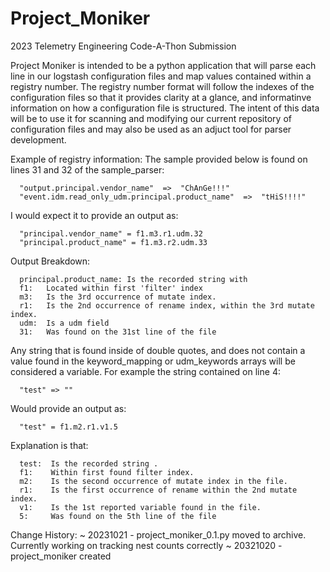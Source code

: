 # Project_Moniker
2023 Telemetry Engineering Code-A-Thon Submission

Project Moniker is intended to be a python application that will parse each line in our logstash configuration files and map values contained within a registry number. The registry number format will follow the indexes of the configuration files so that it provides clarity at a glance, and informatinve information on how a configuration file is structured. The intent of this data will be to use it for scanning and modifying our current repository of configuration files and may also be used as an adjuct tool for parser development.

Example of registry information:
  The sample provided below is found on lines 31 and 32 of the sample_parser:
  
      "output.principal.vendor_name"  =>  "ChAnGe!!!"
      "event.idm.read_only_udm.principal.product_name"  =>  "tHiS!!!!"
  
  I would expect it to provide an output as:
  
      "principal.vendor_name" = f1.m3.r1.udm.32
      "principal.product_name" = f1.m3.r2.udm.33
  
  Output Breakdown: 
      
      principal.product_name: Is the recorded string with 
      f1:   Located within first 'filter' index
      m3:   Is the 3rd occurrence of mutate index.
      r1:   Is the 2nd occurrence of rename index, within the 3rd mutate index.
      udm:  Is a udm field
      31:   Was found on the 31st line of the file
  
  Any string that is found inside of double quotes, and does not contain a value found
  in the keyword_mapping or udm_keywords arrays will be considered a variable. 
  For example the string contained on line 4:
  
      "test" => ""
  
  Would provide an output as:
  
      "test" = f1.m2.r1.v1.5
  
  Explanation is that: 
  
      test:  Is the recorded string .
      f1:    Within first found filter index.
      m2:    Is the second occurrence of mutate index in the file.
      r1:    Is the first occurrence of rename within the 2nd mutate index.
      v1:    Is the 1st reported variable found in the file.
      5:     Was found on the 5th line of the file
  

Change History:
  ~ 20231021 - project_moniker_0.1.py moved to archive. Currently working on tracking nest counts correctly
  ~ 20321020 - project_moniker created

